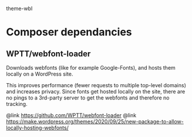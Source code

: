 theme-wbl

# Composer dependancies

## WPTT/webfont-loader

Downloads webfonts (like for example Google-Fonts), and hosts them locally on a WordPress site.

This improves performance (fewer requests to multiple top-level domains) and increases privacy. Since fonts get hosted locally on the site, there are no pings to a 3rd-party server to get the webfonts and therefore no tracking.

@link https://github.com/WPTT/webfont-loader
@link https://make.wordpress.org/themes/2020/09/25/new-package-to-allow-locally-hosting-webfonts/